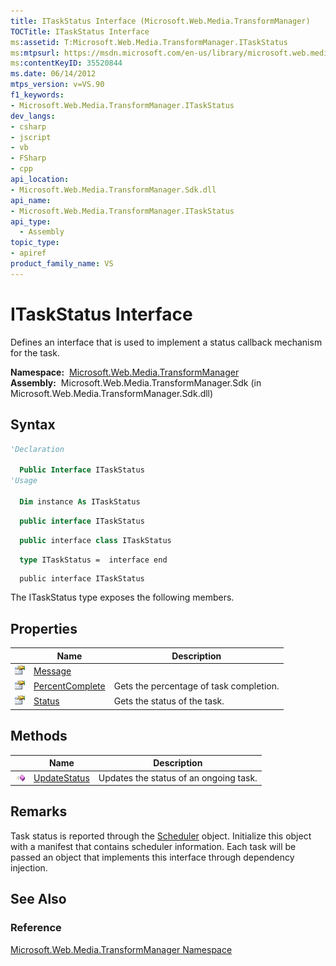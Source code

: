 ```yaml
---
title: ITaskStatus Interface (Microsoft.Web.Media.TransformManager)
TOCTitle: ITaskStatus Interface
ms:assetid: T:Microsoft.Web.Media.TransformManager.ITaskStatus
ms:mtpsurl: https://msdn.microsoft.com/en-us/library/microsoft.web.media.transformmanager.itaskstatus(v=VS.90)
ms:contentKeyID: 35520844
ms.date: 06/14/2012
mtps_version: v=VS.90
f1_keywords:
- Microsoft.Web.Media.TransformManager.ITaskStatus
dev_langs:
- csharp
- jscript
- vb
- FSharp
- cpp
api_location:
- Microsoft.Web.Media.TransformManager.Sdk.dll
api_name:
- Microsoft.Web.Media.TransformManager.ITaskStatus
api_type:
  - Assembly
topic_type:
- apiref
product_family_name: VS
---
```


# ITaskStatus Interface

Defines an interface that is used to implement a status callback mechanism for the task.

**Namespace:**  [Microsoft.Web.Media.TransformManager](microsoft-web-media-transformmanager-namespace.md)  
**Assembly:**  Microsoft.Web.Media.TransformManager.Sdk (in Microsoft.Web.Media.TransformManager.Sdk.dll)

## Syntax

```vb
'Declaration

  Public Interface ITaskStatus
'Usage

  Dim instance As ITaskStatus
```

```csharp
  public interface ITaskStatus
```

```cpp
  public interface class ITaskStatus
```

``` fsharp
  type ITaskStatus =  interface end
```

```jscript
  public interface ITaskStatus
```

The ITaskStatus type exposes the following members.

## Properties

||Name|Description|
|--- |--- |--- |
|![Public property](images/Hh125762.pubproperty(en-us,VS.90).gif "Public property")|[Message](itaskstatus-message-property-microsoft-web-media-transformmanager.md)||
|![Public property](images/Hh125762.pubproperty(en-us,VS.90).gif "Public property")|[PercentComplete](itaskstatus-percentcomplete-property-microsoft-web-media-transformmanager.md)|Gets the percentage of task completion.|
|![Public property](images/Hh125762.pubproperty(en-us,VS.90).gif "Public property")|[Status](itaskstatus-status-property-microsoft-web-media-transformmanager.md)|Gets the status of the task.|

## Methods

||Name|Description|
|--- |--- |--- |
|![Public method](images/Hh125771.pubmethod(en-us,VS.90).gif "Public method")|[UpdateStatus](itaskstatus-updatestatus-method-microsoft-web-media-transformmanager.md)|Updates the status of an ongoing task.|

## Remarks

Task status is reported through the [Scheduler](scheduler-class-microsoft-web-media-transformmanager.md) object. Initialize this object with a manifest that contains scheduler information. Each task will be passed an object that implements this interface through dependency injection.

## See Also

### Reference

[Microsoft.Web.Media.TransformManager Namespace](microsoft-web-media-transformmanager-namespace.md)

